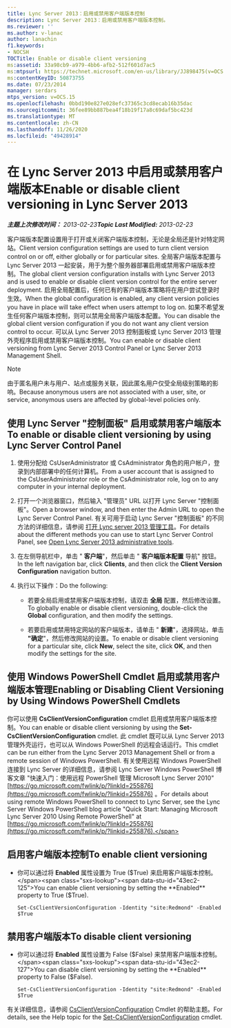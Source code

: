 ```yaml
---
title: Lync Server 2013：启用或禁用客户端版本控制
description: Lync Server 2013：启用或禁用客户端版本控制。
ms.reviewer: ''
ms.author: v-lanac
author: lanachin
f1.keywords:
- NOCSH
TOCTitle: Enable or disable client versioning
ms:assetid: 33a98cb9-a979-4bb6-afb2-512f601d7ac5
ms:mtpsurl: https://technet.microsoft.com/en-us/library/JJ898475(v=OCS.15)
ms:contentKeyID: 50873755
ms.date: 07/23/2014
manager: serdars
mtps_version: v=OCS.15
ms.openlocfilehash: 0bbd190e827e028efc37365c3cd8ecab16b35dac
ms.sourcegitcommit: 36fee89bb887bea4f18b19f17a8c69daf5bc423d
ms.translationtype: MT
ms.contentlocale: zh-CN
ms.lasthandoff: 11/26/2020
ms.locfileid: "49428914"
---
```

# <a name="enable-or-disable-client-versioning-in-lync-server-2013"></a><span data-ttu-id="43ec2-103">在 Lync Server 2013 中启用或禁用客户端版本</span><span class="sxs-lookup"><span data-stu-id="43ec2-103">Enable or disable client versioning in Lync Server 2013</span></span>

<div data-xmlns="http://www.w3.org/1999/xhtml">

<div class="topic" data-xmlns="http://www.w3.org/1999/xhtml" data-msxsl="urn:schemas-microsoft-com:xslt" data-cs="https://msdn.microsoft.com/">

<div data-asp="https://msdn2.microsoft.com/asp">



</div>

<div id="mainSection">

<div id="mainBody"><span data-ttu-id="43ec2-104">

<span> </span></span><span class="sxs-lookup"><span data-stu-id="43ec2-104">

<span> </span></span></span>

<span data-ttu-id="43ec2-105">_**主题上次修改时间：** 2013-02-23_</span><span class="sxs-lookup"><span data-stu-id="43ec2-105">_**Topic Last Modified:** 2013-02-23_</span></span>

<span data-ttu-id="43ec2-106">客户端版本配置设置用于打开或关闭客户端版本控制，无论是全局还是针对特定网站。</span><span class="sxs-lookup"><span data-stu-id="43ec2-106">Client version configuration settings are used to turn client version control on or off, either globally or for particular sites.</span></span> <span data-ttu-id="43ec2-107">全局客户端版本配置与 Lync Server 2013 一起安装，用于为整个服务器部署启用或禁用客户端版本控制。</span><span class="sxs-lookup"><span data-stu-id="43ec2-107">The global client version configuration installs with Lync Server 2013 and is used to enable or disable client version control for the entire server deployment.</span></span> <span data-ttu-id="43ec2-108">启用全局配置后，任何已有的客户端版本策略将在用户尝试登录时生效。</span><span class="sxs-lookup"><span data-stu-id="43ec2-108">When the global configuration is enabled, any client version policies you have in place will take effect when users attempt to log on.</span></span> <span data-ttu-id="43ec2-109">如果不希望发生任何客户端版本控制，则可以禁用全局客户端版本配置。</span><span class="sxs-lookup"><span data-stu-id="43ec2-109">You can disable the global client version configuration if you do not want any client version control to occur.</span></span> <span data-ttu-id="43ec2-110">可以从 Lync Server 2013 控制面板或 Lync Server 2013 管理外壳程序启用或禁用客户端版本控制。</span><span class="sxs-lookup"><span data-stu-id="43ec2-110">You can enable or disable client versioning from Lync Server 2013 Control Panel or Lync Server 2013 Management Shell.</span></span>

<div>


> [!NOTE]  
> <span data-ttu-id="43ec2-111">由于匿名用户未与用户、站点或服务关联，因此匿名用户仅受全局级别策略的影响。</span><span class="sxs-lookup"><span data-stu-id="43ec2-111">Because anonymous users are not associated with a user, site, or service, anonymous users are affected by global-level policies only.</span></span>



</div>

<div>

## <a name="to-enable-or-disable-client-versioning-by-using-lync-server-control-panel"></a><span data-ttu-id="43ec2-112">使用 Lync Server "控制面板" 启用或禁用客户端版本</span><span class="sxs-lookup"><span data-stu-id="43ec2-112">To enable or disable client versioning by using Lync Server Control Panel</span></span>

1.  <span data-ttu-id="43ec2-113">使用分配给 CsUserAdministrator 或 CsAdministrator 角色的用户帐户，登录到内部部署中的任何计算机。</span><span class="sxs-lookup"><span data-stu-id="43ec2-113">From a user account that is assigned to the CsUserAdministrator role or the CsAdministrator role, log on to any computer in your internal deployment.</span></span>

2.  <span data-ttu-id="43ec2-114">打开一个浏览器窗口，然后输入 "管理员" URL 以打开 Lync Server "控制面板"。</span><span class="sxs-lookup"><span data-stu-id="43ec2-114">Open a browser window, and then enter the Admin URL to open the Lync Server Control Panel.</span></span> <span data-ttu-id="43ec2-115">有关可用于启动 Lync Server "控制面板" 的不同方法的详细信息，请参阅 [打开 Lync server 2013 管理工具](lync-server-2013-open-lync-server-administrative-tools.md)。</span><span class="sxs-lookup"><span data-stu-id="43ec2-115">For details about the different methods you can use to start Lync Server Control Panel, see [Open Lync Server 2013 administrative tools](lync-server-2013-open-lync-server-administrative-tools.md).</span></span>

3.  <span data-ttu-id="43ec2-116">在左侧导航栏中，单击 " **客户端**"，然后单击 " **客户端版本配置** 导航" 按钮。</span><span class="sxs-lookup"><span data-stu-id="43ec2-116">In the left navigation bar, click **Clients**, and then click the **Client Version Configuration** navigation button.</span></span>

4.  <span data-ttu-id="43ec2-117">执行以下操作：</span><span class="sxs-lookup"><span data-stu-id="43ec2-117">Do the following:</span></span>
    
      - <span data-ttu-id="43ec2-118">若要全局启用或禁用客户端版本控制，请双击 **全局** 配置，然后修改设置。</span><span class="sxs-lookup"><span data-stu-id="43ec2-118">To globally enable or disable client versioning, double-click the **Global** configuration, and then modify the settings.</span></span>
    
      - <span data-ttu-id="43ec2-119">若要启用或禁用特定网站的客户端版本，请单击 " **新建**"，选择网站，单击 **"确定**"，然后修改网站的设置。</span><span class="sxs-lookup"><span data-stu-id="43ec2-119">To enable or disable client versioning for a particular site, click **New**, select the site, click **OK**, and then modify the settings for the site.</span></span>

</div>

<div>

## <a name="enabling-or-disabling-client-versioning-by-using-windows-powershell-cmdlets"></a><span data-ttu-id="43ec2-120">使用 Windows PowerShell Cmdlet 启用或禁用客户端版本管理</span><span class="sxs-lookup"><span data-stu-id="43ec2-120">Enabling or Disabling Client Versioning by Using Windows PowerShell Cmdlets</span></span>

<span data-ttu-id="43ec2-121">你可以使用 **CsClientVersionConfiguration** cmdlet 启用或禁用客户端版本控制。</span><span class="sxs-lookup"><span data-stu-id="43ec2-121">You can enable or disable client versioning by using the **Set-CsClientVersionConfiguration** cmdlet.</span></span> <span data-ttu-id="43ec2-122">此 cmdlet 既可以从 Lync Server 2013 管理外壳运行，也可以从 Windows PowerShell 的远程会话运行。</span><span class="sxs-lookup"><span data-stu-id="43ec2-122">This cmdlet can be run either from the Lync Server 2013 Management Shell or from a remote session of Windows PowerShell.</span></span> <span data-ttu-id="43ec2-123">有关使用远程 Windows PowerShell 连接到 Lync Server 的详细信息，请参阅 Lync Server Windows PowerShell 博客文章 "快速入门：使用远程 PowerShell 管理 Microsoft Lync Server 2010" [https://go.microsoft.com/fwlink/p/?linkId=255876](https://go.microsoft.com/fwlink/p/?linkid=255876) 。</span><span class="sxs-lookup"><span data-stu-id="43ec2-123">For details about using remote Windows PowerShell to connect to Lync Server, see the Lync Server Windows PowerShell blog article "Quick Start: Managing Microsoft Lync Server 2010 Using Remote PowerShell" at [https://go.microsoft.com/fwlink/p/?linkId=255876](https://go.microsoft.com/fwlink/p/?linkid=255876).</span></span>

<div>

## <a name="to-enable-client-versioning"></a><span data-ttu-id="43ec2-124">启用客户端版本控制</span><span class="sxs-lookup"><span data-stu-id="43ec2-124">To enable client versioning</span></span>

  - <span data-ttu-id="43ec2-125">你可以通过将 **Enabled** 属性设置为 True ($True) 来启用客户端版本控制。</span><span class="sxs-lookup"><span data-stu-id="43ec2-125">You can enable client versioning by setting the **Enabled** property to True ($True).</span></span>
    
        Set-CsClientVersionConfiguration -Identity "site:Redmond" -Enabled $True

</div>

<div>

## <a name="to-disable-client-versioning"></a><span data-ttu-id="43ec2-126">禁用客户端版本</span><span class="sxs-lookup"><span data-stu-id="43ec2-126">To disable client versioning</span></span>

  - <span data-ttu-id="43ec2-127">你可以通过将 **Enabled** 属性设置为 False ($False) 来禁用客户端版本控制。</span><span class="sxs-lookup"><span data-stu-id="43ec2-127">You can disable client versioning by setting the **Enabled** property to False ($False).</span></span>
    
        Set-CsClientVersionConfiguration -Identity "site:Redmond" -Enabled $True

</div>

<span data-ttu-id="43ec2-128">有关详细信息，请参阅 [CsClientVersionConfiguration](https://docs.microsoft.com/powershell/module/skype/Set-CsClientVersionConfiguration) Cmdlet 的帮助主题。</span><span class="sxs-lookup"><span data-stu-id="43ec2-128">For details, see the Help topic for the [Set-CsClientVersionConfiguration](https://docs.microsoft.com/powershell/module/skype/Set-CsClientVersionConfiguration) cmdlet.</span></span>

<span data-ttu-id="43ec2-129"></div>

</div>

<span> </span>

</div>

</div>

</span><span class="sxs-lookup"><span data-stu-id="43ec2-129"></div>

</div>

<span> </span>

</div>

</div>

</span></span></div>

